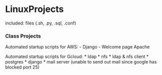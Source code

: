 # LinuxProjects

included:
      files (.sh, .py, .sql, .conf)
      
### Class Projects

Automated startup scripts for AWS:
       - Django
       - Welcome page Apache

Automated startup scripts for Gcloud:
      * ldap
      * nfs
      * ldap & nfs client
      * postgres
      * django
      * mail server (unable to send out mail since google has blocked port 25)
